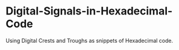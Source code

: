 # Digital-Signals-in-Hexadecimal-Code
Using Digital Crests and Troughs as snippets of Hexadecimal code.
